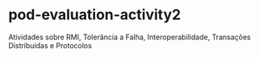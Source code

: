 # pod-evaluation-activity2
Atividades sobre RMI, Tolerância a Falha, Interoperabilidade, Transações Distribuídas e Protocolos
